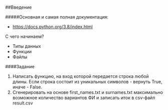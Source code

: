##Введение

#####Основная и самая полная документация:

* https://docs.python.org/3.8/index.html

С чего начинаем?

* Типы данных
* Функции
* Файлы


####Задание
1. Написать функцию, на вход которой передается строка любой длины. 
Если строка состоит из уникальных символов - вернуть True, иначе - False.
2. Сгенерировать на основе first_names.txt и surnames.txt максимально возможное количество вариантов
ФИ и записать иток в csv-файл result.csv 